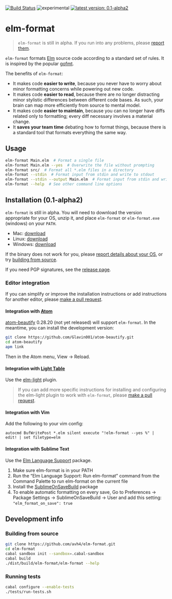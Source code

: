 [![Build Status](https://travis-ci.org/avh4/elm-format.svg?branch=master)](https://travis-ci.org/avh4/elm-format)
![experimental](https://img.shields.io/badge/stability-experimental-orange.svg)
[![latest version: 0.1-alpha2](https://img.shields.io/badge/version-0.1--alpha2-blue.svg)](https://github.com/avh4/elm-format/releases/tag/0.1-alpha2)

# elm-format

> `elm-format` is still in alpha.  If you run into any problems, please [report them](https://github.com/avh4/elm-format/issues).

`elm-format` formats [Elm](http://elm-lang.org) source code according to a standard set of rules. It is inspired by the popular [gofmt](https://blog.golang.org/go-fmt-your-code).

The benefits of `elm-format`:
 - It makes code **easier to write**, because you never have to worry about minor formatting concerns while powering out new code.
 - It makes code **easier to read**, because there are no longer distracting minor stylistic differences between different code bases. As such, your brain can map more efficiently from source to mental model.
 - It makes code **easier to maintain**, because you can no longer have diffs related only to formatting; every diff necessary involves a material change.
 - It **saves your team time** debating how to format things, because there is a standard tool that formats everything the same way.


## Usage

```bash
elm-format Main.elm  # Format a single file
elm-format Main.elm --yes  # Overwrite the file without prompting
elm-format src/  # Format all *.elm files in a directory
elm-format --stdin  # Format input from stdin and write to stdout
elm-format --stdin --output Main.elm  # Format input from stdin and write to file
elm-format --help  # See other command line options
```

## Installation (0.1-alpha2)

`elm-format` is still in alpha.  You will need to download the version appropriate for your OS, unzip it, and place `elm-format` or `elm-format.exe` (windows) on your `PATH`.

 - Mac: [download](https://github.com/avh4/elm-format/releases/download/0.1-alpha2/elm-format-0.1-alpha2-mac-x64.tgz)
 - Linux: [download](https://github.com/avh4/elm-format/releases/download/0.1-alpha2/elm-format-0.1-alpha2-linux-x64.tgz)
 - Windows: [download](https://github.com/avh4/elm-format/releases/download/0.1-alpha2/elm-format-0.1-alpha2-win-x64.zip)

If the binary does not work for you, please [report details about your OS](https://github.com/avh4/elm-format/issues/new), or try [building from source](#building-from-source).

If you need PGP signatures, see the [release page](https://github.com/avh4/elm-format/releases/tag/0.1-alpha2).

### Editor integration

If you can simplify or improve the installation instructions or add instructions for another editor, please [make a pull request](https://github.com/avh4/elm-format/edit/master/README.md).

#### Integration with [Atom](https://atom.io/)

[atom-beautify](https://atom.io/packages/atom-beautify) 0.28.20 (not yet released) will support `elm-format`.  In the meantime, you can install the development version:

```bash
git clone https://github.com/Glavin001/atom-beautify.git
cd atom-beautify
apm link
```

Then in the Atom menu, View -> Reload.

#### Integration with [Light Table](http://lighttable.com/)

Use the [elm-light](https://github.com/rundis/elm-light) plugin.

> If you can add more specific instructions for installing and configuring the elm-light plugin to work with `elm-format`, please [make a pull request](https://github.com/avh4/elm-format/edit/master/README.md).

#### Integration with Vim

Add the following to your vim config:

```vim
autocmd BufWritePost *.elm silent execute "!elm-format --yes %" | edit! | set filetype=elm
```

#### Integration with Sublime Text

Use the [Elm Language Support](https://packagecontrol.io/packages/Elm%20Language%20Support) package.

1. Make sure elm-format is in your PATH
1. Run the “Elm Language Support: Run elm-format” command from the Command Palette to run elm-format on the current file
1. Install the [SublimeOnSaveBuild](https://packagecontrol.io/packages/SublimeOnSaveBuild) package
1. To enable automatic formatting on every save, Go to Preferences -> Package Settings -> SublimeOnSaveBuild -> User and add this setting: `"elm_format_on_save": true`

## Development info

### Building from source

```bash
git clone https://github.com/avh4/elm-format.git
cd elm-format
cabal sandbox init --sandbox=.cabal-sandbox
cabal build
./dist/build/elm-format/elm-format --help
```

### Running tests

```bash
cabal configure --enable-tests
./tests/run-tests.sh
```
